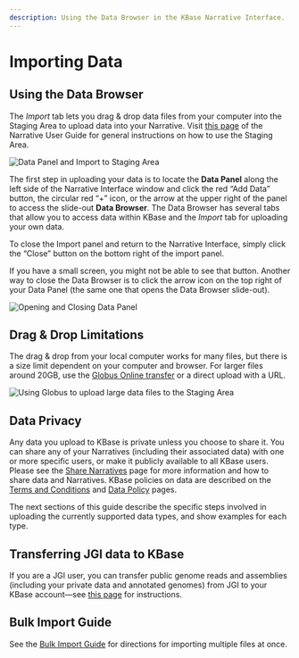 ```yaml
---
description: Using the Data Browser in the KBase Narrative Interface.
---
```


# Importing Data

## Using the Data Browser

The _Import_ tab lets you drag & drop data files from your computer into the Staging Area to upload data into your Narrative. Visit [this page](../../getting-started/narrative/add-data.md#uploading-data-from-external-sources) of the Narrative User Guide for general instructions on how to use the Staging Area.

![Data Panel and Import to Staging Area](../../.gitbook/assets/DataPanel\_import.png)

The first step in uploading your data is to locate the **Data Panel** along the left side of the Narrative Interface window and click the red “Add Data” button, the circular red “+” icon, or the arrow at the upper right of the panel to access the slide-out **Data Browser**. The Data Browser has several tabs that allow you to access data within KBase and the _Import_ tab for uploading your own data.&#x20;

To close the Import panel and return to the Narrative Interface, simply click the “Close” button on the bottom right of the import panel.&#x20;

If you have a small screen, you might not be able to see that button. Another way to close the Data Browser is to click the arrow icon on the top right of your Data Panel (the same one that opens the Data Browser slide-out).

![Opening and Closing Data Panel](../../.gitbook/assets/DataPanel\_openandclose.gif)

## **Drag & Drop Limitations**

The drag & drop from your local computer works for many files, but there is a size limit dependent on your computer and browser. For larger files around 20GB, use the [Globus Online transfer](../globus.md) or a direct upload with a URL.

![Using Globus to upload large data files to the Staging Area](../../.gitbook/assets/Globus\_upload.png)

## **Data Privacy**

Any data you upload to KBase is private unless you choose to share it. You can share any of your Narratives (including their associated data) with one or more specific users, or make it publicly available to all KBase users. Please see the [Share Narratives](../../getting-started/narrative/share.md) page for more information and how to share data and Narratives. KBase policies on data are described on the [Terms and Conditions](http://kbase.us/terms-and-conditions/) and [Data Policy](https://www.kbase.us/data-policy-and-sources/) pages.

The next sections of this guide describe the specific steps involved in uploading the currently supported data types, and show examples for each type.

## **Transferring JGI data to KBase**

If you are a JGI user, you can transfer public genome reads and assemblies (including your private data and annotated genomes) from JGI to your KBase account—see [this page](../jgi-transfer.md) for instructions.

## Bulk Import Guide

See the [Bulk Import Guide](https://docs.kbase.us/data/upload-download-guide/bulk-import-guide) for directions for importing multiple files at once.
